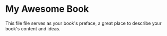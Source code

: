 # My Awesome Book

This file file serves as your book's preface, a great place to describe your book's content and ideas.







